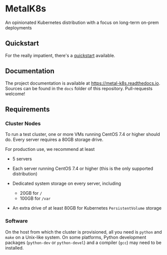 # MetalK8s
An opinionated Kubernetes distribution with a focus on long-term on-prem deployments

## Quickstart
For the really impatient, there's a [quickstart] available.

[quickstart]: https://metal-k8s.readthedocs.io/en/latest/usage/quickstart.html

## Documentation
The project documentation is available at https://metal-k8s.readthedocs.io.
Sources can be found in the `docs` folder of this repository. Pull-requests
welcome!

## Requirements
### Cluster Nodes
To run a test cluster, one or more VMs running CentOS 7.4 or higher should do.
Every server requires a 80GB storage drive.

For production use, we recommend at least

- 5 servers
- Each server running CentOS 7.4 or higher (this is the only supported
  distribution)
- Dedicated system storage on every server, including

  * 20GB for `/`
  * 100GB for `/var`

- An extra drive of at least 80GB for Kubernetes `PersistentVolume` storage

### Software
On the host from which the cluster is provisioned, all you need is `python` and
`make` on a Unix-like system. On some platforms, Python development packages
(`python-dev` or `python-devel`) and a compiler (`gcc`) may need to be
installed.
